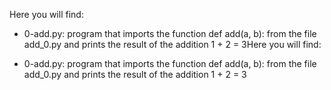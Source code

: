 Here you will find:

- 0-add.py: program that imports the function def add(a, b): from the file add_0.py and prints the result of the addition 1 + 2 = 3Here you will find:

- 0-add.py: program that imports the function def add(a, b): from the file add_0.py and prints the result of the addition 1 + 2 = 3
